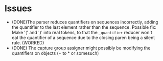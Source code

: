 # Issues
- (DONE)The parser reduces quantifiers on sequences incorrectly, adding the quantifier to the last element rather than the sequence.
  Possible fix:
  Make '(' and ')' into real tokens, to that the `_quantifier` reducer won't eat
  the quantifier of a sequence due to the closing paren being a silent rule. (WORKED)
- (DONE) The capture group assigner might possibly be modifying the quantifiers on objects (+ to * or somesuch)
